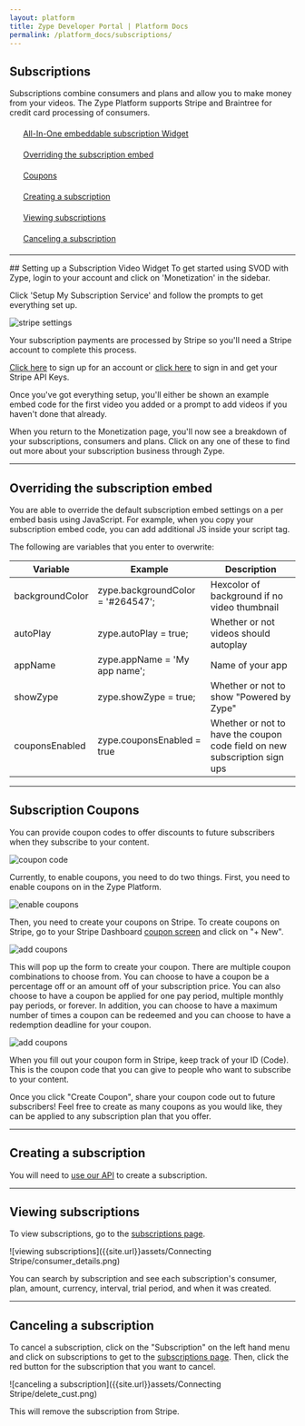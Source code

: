 ```yaml
---
layout: platform
title: Zype Developer Portal | Platform Docs
permalink: /platform_docs/subscriptions/
---
```

## Subscriptions
Subscriptions combine consumers and plans and allow you to make money from your videos.
The Zype Platform supports Stripe and Braintree for credit card processing of consumers.

<div style="width: 100%;">
<div style="margin: 20px;"><span class="fa fa-file-text" style="margin-right: 4px;"></span>
<a href="#1">
All-In-One embeddable subscription Widget</a>
</div>
<div style="margin: 20px;"><span class="fa fa-file-text" style="margin-right: 4px;"></span>
<a href="#2">
Overriding the subscription embed</a>
</div>
<div style="margin: 20px;"><span class="fa fa-file-text" style="margin-right: 4px;"></span>
<a href="#3">
Coupons</a>
</div>
<div style="margin: 20px;"><span class="fa fa-file-text" style="margin-right: 4px;"></span>
<a href="#4">
Creating a subscription</a>
</div>
<div style="margin: 20px;"><span class="fa fa-file-text" style="margin-right: 4px;"></span>
<a href="#5">
Viewing subscriptions</a>
</div>
<div style="margin: 20px;"><span class="fa fa-file-text" style="margin-right: 4px;"></span>
<a href="#6">
Canceling a subscription</a>
</div>
</div>

<hr id="1">
## Setting up a Subscription Video Widget
To get started using SVOD with Zype, login to your account and click on 'Monetization' in the sidebar.

Click 'Setup My Subscription Service' and follow the prompts to get everything set up.

![stripe settings]({{site.url}}assets/subscription_setup/monetization.png)

Your subscription payments are processed by Stripe so you'll need a Stripe account to complete this process.

[Click here](https://dashboard.stripe.com/register) to sign up for an account or [click here](https://dashboard.stripe.com/account/apikeys) to sign in and get your Stripe API Keys.

Once you've got everything setup, you'll either be shown an example embed code for the first video you added or a prompt to add videos if you haven't done that already.

When you return to the Monetization page, you'll now see a breakdown of your subscriptions, consumers and plans. Click on any one of these to find out more about your subscription business through Zype.

<hr id="2">

## Overriding the subscription embed

You are able to override the default subscription embed settings on a per embed basis using JavaScript.
For example, when you copy your subscription embed code, you can add additional JS inside
your script tag.

The following are variables that you enter to overwrite:

Variable | Example | Description
--------- | -------- | ----
backgroundColor | zype.backgroundColor = '#264547'; | Hexcolor of background if no video thumbnail
autoPlay | zype.autoPlay = true;   | Whether or not videos should autoplay
appName | zype.appName = 'My app name'; | Name of your app
showZype | zype.showZype = true; | Whether or not to show "Powered by Zype"
couponsEnabled | zype.couponsEnabled = true | Whether or not to have the coupon code field on new subscription sign ups

<hr id='3'>

## Subscription Coupons

You can provide coupon codes to offer discounts to future subscribers when they subscribe
to your content.

![coupon code]({{site.url}}assets/coupons/pay_with_coupons.png)

Currently, to enable coupons, you need to do two things. First, you need to enable coupons
on in the Zype Platform.

![enable coupons]({{site.url}}assets/coupons/zype_enable.png)

Then, you need to create your coupons on Stripe. To create coupons on Stripe, go to your Stripe Dashboard [coupon screen](https://dashboard.stripe.com/coupons) and click on "+ New".

![add coupons]({{site.url}}assets/coupons/stripe_add_coupon.png)

This will pop up the form to create your coupon. There are multiple coupon combinations to
choose from. You can choose to have a coupon be a percentage off or an amount off of your
subscription price. You can also choose to have a coupon be applied for one pay period, multiple
monthly pay periods, or forever. In addition, you can choose to have a maximum number of times
a coupon can be redeemed and you can choose to have a redemption deadline for your coupon.

![add coupons]({{site.url}}assets/coupons/create_coupon.png)

When you fill out your coupon form in Stripe, keep track of your ID (Code). This is the
coupon code that you can give to people who want to subscribe to your content.

Once you click "Create Coupon", share your coupon code out to future subscribers! Feel
free to create as many coupons as you would like, they can be applied to any subscription
plan that you offer.

<hr id="4">

## Creating a subscription
You will need to [use our API](http://dev.zype.com/api_docs/subscriptions/) to create a subscription.

<hr id="5">

## Viewing subscriptions
To view subscriptions, go to the [subscriptions page](https://admin.zype.com/subscriptions).

![viewing subscriptions]({{site.url}}assets/Connecting Stripe/consumer_details.png)

You can search by subscription and see each subscription's consumer, plan, amount, currency,
interval, trial period, and when it was created.

<hr id="6">

## Canceling a subscription
To cancel a subscription, click on the
"Subscription" on the left hand menu and click on subscriptions to get to the [subscriptions page](https://admin.zype.com/subscriptions).
Then, click the red button for the subscription that you want to cancel.

![canceling a subscription]({{site.url}}assets/Connecting Stripe/delete_cust.png)

This will remove the subscription from Stripe.
